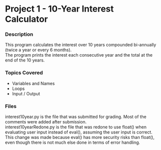 # Project 1 - 10-Year Interest Calculator

### Description
This program calculates the interest over 10 years compounded bi-annually (twice a year or every 6 months).
<br />
The program prints the interest each consecutive year and the total at the end of the 10 years.

### Topics Covered
- Variables and Names
- Loops
- Input / Output

### Files
interest10year.py is the file that was submitted for grading. Most of the comments were added after submission.
<br />
interest10yearRedone.py is the file that was redone to use float() when evaluating user input instead of eval(), assuming the user input is correct. This change was made because eval() has more security risks than float(), even though there is not much else done in terms of error handling.
